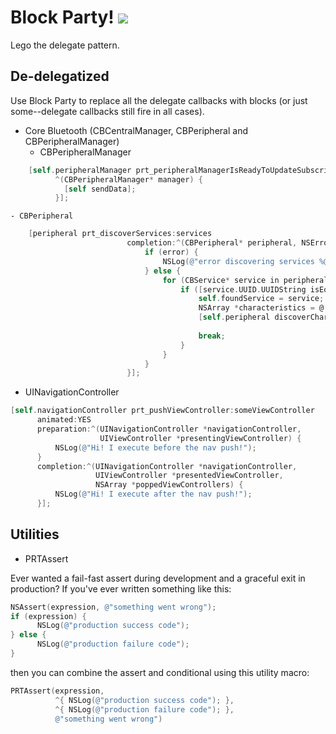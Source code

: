 # Block Party! <img src="https://img.shields.io/cocoapods/v/BlockParty.svg" />

Lego the delegate pattern.

## De-delegatized

Use Block Party to replace all the delegate callbacks with blocks (or just some--delegate callbacks still fire in all cases).

- Core Bluetooth (CBCentralManager, CBPeripheral and CBPeripheralManager)
	- CBPeripheralManager
```objective-c
	[self.peripheralManager prt_peripheralManagerIsReadyToUpdateSubscribersHandler:
          ^(CBPeripheralManager* manager) {
            [self sendData];
          }];
``` 
    
    - CBPeripheral
```objective-c
    [peripheral prt_discoverServices:services
                          completion:^(CBPeripheral* peripheral, NSError* error) {
                              if (error) {
                                  NSLog(@"error discovering services %@", error);
                              } else {
                                  for (CBService* service in peripheral.services) {
                                      if ([service.UUID.UUIDString isEqualToString:TRANSFER_SERVICE_UUID]) {
                                          self.foundService = service;
                                          NSArray *characteristics = @[ [CBUUID UUIDWithString:TRANSFER_CHARACTERISTIC_UUID] ];
                                          [self.peripheral discoverCharacteristics:characteristics
                                                                        forService:self.foundService];
                                          break;
                                      }
                                  }
                              }
                          }];
```

- UINavigationController
```objective-c
[self.navigationController prt_pushViewController:someViewController
      animated:YES
      preparation:^(UINavigationController *navigationController,
                    UIViewController *presentingViewController) {
          NSLog(@"Hi! I execute before the nav push!");
      }
      completion:^(UINavigationController *navigationController,
                   UIViewController *presentedViewController,
                   NSArray *poppedViewControllers) {
          NSLog(@"Hi! I execute after the nav push!");
      }];
```

## Utilities
- PRTAssert

Ever wanted a fail-fast assert during development and a graceful exit in production? If you've ever written something like this:
```objective-c
NSAssert(expression, @"something went wrong");
if (expression) {
      NSLog(@"production success code");
} else {
      NSLog(@"production failure code");
}
```
then you can combine the assert and conditional using this utility macro:
```objective-c
PRTAssert(expression,
          ^{ NSLog(@"production success code"); },
          ^{ NSLog(@"production failure code"); },
          @"something went wrong")
```

